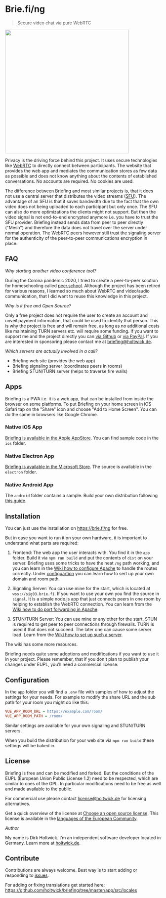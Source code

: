 # Brie.fi/ng

> Secure video chat via pure WebRTC

<img src="assets/sample.jpg" height="400">

Privacy is the driving force behind this project. It uses secure technologies like [WebRTC](https://webrtc-security.github.io/) to directly connect between participants. The website that provides the web app and mediates the communication stores as few data as possible and does not know anything about the contents of established conversations. No accounts are required. No cookies are used.

The difference between Briefing and most similar projects is, that it does not use a central server that distributes the video streams ([SFU](https://webrtcglossary.com/sfu/)). The advantage of an SFU is that it saves bandwidth due to the fact that the own video does not being uploaded to each participant but only once. The SFU can also do more optimizations the clients might not support. But then the video signal is not end-to-end encrypted anymore i.e. you have to trust the SFU provider. Briefing instead sends data from peer to peer directly ("Mesh") and therefore the data does not travel over the server under normal operation. The WebRTC peers however still trust the signaling server for the authenticity of the peer-to-peer communications encryption in place.

## FAQ

_Why starting another video conference tool?_

During the Corona pandemic 2020, I tried to create a peer-to-peer solution for homeschooling called [peer.school](https://peer.school/?referrer=peer.school). Although the project has been retired for various reasons, I learned so much about WebRTC and video/audio communication, that I did want to reuse this knowledge in this project.

_Why is it free and Open Source?_

Only a free project does not require the user to create an account and unveil payment information, that could be used to identify that person. This is why the project is free and will remain free, as long as no additional costs like maintaining TURN servers etc. will require some funding. If you want to support me and the project directly you can [via Github](https://github.com/sponsors/holtwick) or [via PayPal](https://www.paypal.me/apperdeck). If you are interested in sponsoring please contact me at briefing@holtwick.de.

_Which servers are actually involved in a call?_

- Briefing web site (provides the web app)
- Briefing signaling server (coordinates peers in rooms)
- Briefing STUN/TURN server (helps to traverse fire walls)

## Apps

Briefing is a PWA i.e. it is a web app, that can be installed from inside the browser on some platforms. To put Briefing on your home screen in iOS Safari tap on the "Share" icon and choose "Add to Home Screen". You can do the same in browsers like Google Chrome.

### Native iOS App

[Briefing is available in the Apple AppStore](https://apps.apple.com/app/briefing-video-chat/id1510803601). You can find sample code in the `ios` folder.

### Native Electron App

[Briefing is available in the Microsoft Store](https://www.microsoft.com/de-de/p/briefings/9pcs356fc2jf). The source is available in the `electron` folder.

### Native Android App

The `android` folder contains a sample. Build your own distribution following [this guide](https://developers.google.com/web/android/trusted-web-activity/quick-start).

## Installation

You can just use the installation on <https://brie.fi/ng> for free.

But in case you want to run it on your own hardware, it is important to understand what parts are required:

1. Frontend: The web app the user interacts with. You find it in the `app` folder. Build it via `npm run build` and put the contents of `dist` on your server. Briefing uses some tricks to have the neat `/ng` path working, and you can learn in the [Wiki how to configure Apache](https://github.com/holtwick/briefing/wiki/Apache-Configuration) to handle the routes correctly. Under [configuartion](#configuration) you can learn how to sert up your own domain and room path.

2. Signaling Server: You can use mine for the start, which is located at `wss://sig03.brie.fi`. If you want to use your own you find the source in `signal`. It is a simple node.js app that just connects peers in one room by helping to establish the WebRTC connection. You can learn from the [Wiki how to do port forwarding in Apache](https://github.com/holtwick/briefing/wiki/Signaling).

3. STUN/TURN Server: You can use mine or any other for the start. STUN is required to get peer to peer connections through firewalls. TURN is used if that does not succeed. The later one can cause some server load. Learn from the [Wiki how to set up such a server](https://github.com/holtwick/briefing/wiki/TURN-&-STUN-Installation).

The wiki has some more resources.

Briefing needs quite some adoptions and modifications if you want to use it in your project. Please remember, that if you don't plan to publish your changes under EUPL, you'll need a commercial license:

## Configuration

In the `app` folder you will find a `.env` file with samples of how to adjust the settings for your needs. For example to modify the share URL and the sub path for your room you might do like this:

```ini
VUE_APP_ROOM_URL = https://example.com/room/
VUE_APP_ROOM_PATH = /room/
```

Similar settings are available for your own signaling and STUN/TURN servers. 

When you build the distribution for your web site via `npm run build` these settings will be baked in.

## License

Briefing is free and can be modified and forked. But the conditions of the EUPL (European Union Public License 1.2) need to be respected, which are similar to ones of the GPL. In particular modifications need to be free as well and made available to the public.

For commercial use please contact [license@holtwick.de](mailto:license@holtwick.de) for licensing alternatives.

Get a quick overview of the license at [Choose an open source license](https://choosealicense.com/licenses/eupl-1.2/). This license is available in the [languages of the European Community](https://eupl.eu/).

_Author_

My name is Dirk Holtwick. I'm an independent software developer located in Germany. Learn more at [holtwick.de](https://holtwick.de/about).
 
## Contribute

Contributions are always welcome. Best way is to start adding or responding to [issues](https://github.com/holtwick/briefing/issues).

For adding or fixing translations get started here: https://github.com/holtwick/briefing/tree/master/app/src/locales